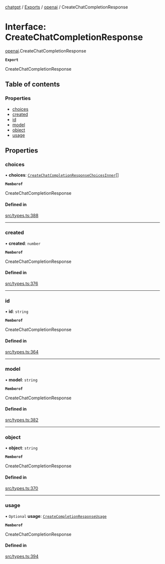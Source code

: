 [chatgpt](../readme.md) / [Exports](../modules.md) / [openai](../modules/openai.md) / CreateChatCompletionResponse

# Interface: CreateChatCompletionResponse

[openai](../modules/openai.md).CreateChatCompletionResponse

**`Export`**

CreateChatCompletionResponse

## Table of contents

### Properties

- [choices](openai.CreateChatCompletionResponse.md#choices)
- [created](openai.CreateChatCompletionResponse.md#created)
- [id](openai.CreateChatCompletionResponse.md#id)
- [model](openai.CreateChatCompletionResponse.md#model)
- [object](openai.CreateChatCompletionResponse.md#object)
- [usage](openai.CreateChatCompletionResponse.md#usage)

## Properties

### choices

• **choices**: [`CreateChatCompletionResponseChoicesInner`](openai.CreateChatCompletionResponseChoicesInner.md)[]

**`Memberof`**

CreateChatCompletionResponse

#### Defined in

[src/types.ts:388](https://github.com/transitive-bullshit/chatgpt-api/blob/fb06beb/src/types.ts#L388)

---

### created

• **created**: `number`

**`Memberof`**

CreateChatCompletionResponse

#### Defined in

[src/types.ts:376](https://github.com/transitive-bullshit/chatgpt-api/blob/fb06beb/src/types.ts#L376)

---

### id

• **id**: `string`

**`Memberof`**

CreateChatCompletionResponse

#### Defined in

[src/types.ts:364](https://github.com/transitive-bullshit/chatgpt-api/blob/fb06beb/src/types.ts#L364)

---

### model

• **model**: `string`

**`Memberof`**

CreateChatCompletionResponse

#### Defined in

[src/types.ts:382](https://github.com/transitive-bullshit/chatgpt-api/blob/fb06beb/src/types.ts#L382)

---

### object

• **object**: `string`

**`Memberof`**

CreateChatCompletionResponse

#### Defined in

[src/types.ts:370](https://github.com/transitive-bullshit/chatgpt-api/blob/fb06beb/src/types.ts#L370)

---

### usage

• `Optional` **usage**: [`CreateCompletionResponseUsage`](openai.CreateCompletionResponseUsage.md)

**`Memberof`**

CreateChatCompletionResponse

#### Defined in

[src/types.ts:394](https://github.com/transitive-bullshit/chatgpt-api/blob/fb06beb/src/types.ts#L394)
